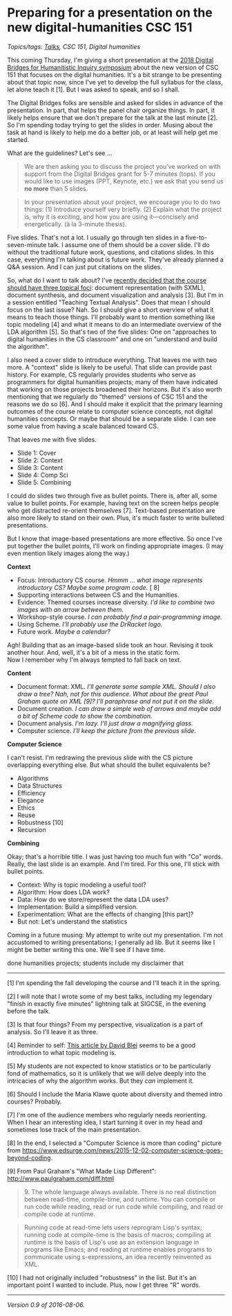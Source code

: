 Preparing for a presentation on the new digital-humanities CSC 151
==================================================================

*Topics/tags: [Talks](index-talks-speeches), CSC 151, Digital humanities*

This coming Thursday, I'm giving a short presentation
at the [2018 Digital Bridges for Humanitistic Inquiry
symposium](https://dbsymposium2018.com/schedule/) about the new version
of CSC 151 that focuses on the digital humanities.  It's a bit strange
to be presenting about that topic now, since I've yet to develop the
full syllabus for the class, let alone teach it [1].  But I was asked
to speak, and so I shall.

The Digital Bridges folks are sensible and asked for slides in advance
of the presentation.  In part, that helps the panel chair organize things.
In part, it likely helps ensure that we don't prepare for the talk at
the last minute [2].  So I'm spending today trying to get the slides in
order.  Musing about the task at hand is likely to help me do a better
job, or at least will help get me started.

What are the guidelines?  Let's see ...

> We are then asking you to discuss the project you’ve worked on with
support from the Digital Bridges grant for 5-7 minutes (tops). If you
would like to use images (PPT, Keynote, etc.) we ask that you send us
**no more** than 5 slides.

> In your presentation about your project, we encourage you to do two
things: (1) Introduce yourself very briefly.  (2) Explain what the
project is, why it is exciting, and how you are using it—concisely
and energetically. (à la 3-minute thesis).

Five slides.  That's not a lot.  I usually go through ten slides in a
five-to-seven-minute talk.  I assume one of them should be a cover slide.
I'll do without the traditional future work, questions, and citations
slides.  In this case, everything I'm talking about is future work.
They've already planned a Q&A session.  And I can just put citations on
the slides.

So, what do I want to talk about?  I've [recently decided that
the course should have three topical foci](csc151-dighum-blurb):
document representation (with SXML), document synthesis, and document
visualization and analysis [3].  But I'm in a session entitled "Teaching
Textual Analysis".  Does that mean I should focus on the last issue?  Nah.
So I should give a short overview of what it means to teach those things.
I'll probably want to mention something like topic modeling [4] and
what it means to do an intermediate overview of the LDA algorithm [5].
So that's two of the five slides: One on "approaches to digital humanities
in the CS classroom" and one on "understand and build the algorithm".

I also need a cover slide to introduce everything.  That leaves me
with two more.  A "context" slide is likely to be useful.  That slide
can provide past history.  For example, CS regularly provides students
who serve as programmers for digital humanities projects; many of them
have indicated that working on those projects broadened their horizons.
But it's also worth mentioning that we regularly do "themed" versions of
CSC 151 and the reasons we do so [6].  And I should make it explicit that
the primary learning outcomes of the course relate to computer science
concepts, not digital humanities concepts.  Or maybe that should be a
separate slide.  I can see some value from having a scale balanced
toward CS.

That leaves me with five slides.

* Slide 1: Cover
* Slide 2: Context
* Slide 3: Content
* Slide 4: Comp Sci
* Slide 5: Combining

I could do slides two through five as bullet points.  There is, after
all, some value to bullet points.  For example, having text on the screen
helps people who get distracted re-orient themselves [7].  Text-based
presentation are also more likely to stand on their own.  Plus, it's
much faster to write bulleted presentations.

But I know that image-based presentations are more effective.  So once
I've put together the bullet points, I'll work on finding appropriate
images.  (I may even mention likely images along the way.)

**Context**

* Focus: Introductory CS course.  *Hmmm ... what image represents introductory
  CS?  Maybe some program code.* [ 8]
* Supporting interactions between CS and the Humanities.  
* Evidence: Themed courses increase diversity.  *I'd like to combine two
  images with an arrow between them.*
* Workshop-style course.  *I can probably find a pair-programming image.*
* Using Scheme.  *I'll probably use the DrRacket logo.*
* Future work.  *Maybe a calendar?*

Agh!  Building that as an image-based slide took an hour.  Revising it
took another hour.  And, well, it's a bit of a mess in the static form.  
Now I remember why I'm always tempted to fall back on text.

**Content**

* Document format: XML.  *I'll generate some sample XML.  Should I
  also draw a tree?  Nah, not for this audience.  What about the great
  Paul Graham quote on XML [9]?  I'll paraphrase and not put it on the
  slide.*
* Document creation.  *I can draw a simple web of arrows and maybe add
  a bit of Scheme code to show the combination.*
* Document analysis.  *I'm lazy.  I'll just draw a magnifying glass.*
* Computer science.  *I'll keep the picture from the previous slide.*

**Computer Science**

I can't resist.  I'm redrawing the previous slide with the CS picture
overlapping everything else.  But what should the bullet equivalents be?

* Algorithms
* Data Structures
* Efficiency
* Elegance
* Ethics
* Reuse
* Robustness [10]
* Recursion

**Combining**

Okay; that's a  horrible title.  I was just having too much fun with
"Co" words.  Really, the last slide is an example.  And I'm tired.
For this one, I'll stick with bullet points.

* Context: Why is topic modeling a useful tool?
* Algorithm: How does LDA work?
* Data: How do we store/represent the data LDA uses?
* Implementation: Build a simplified version.
* Experimentation: What are the effects of changing [this part]?
* But not: Let's understand the statistics  


Coming in a future musing: My attempt to write out my presentation.  I'm not
accustomed to writing presentations; I generally ad lib.  But it seems like
I might be better writing this one.  We'll see if I have time.

done
humanities projects; students
include my disclaimer that 



---

[1] I'm spending the fall developing the course and I'll teach it in the
spring.

[2] I will note that I wrote some of my best talks, including my legendary
"finish in exactly five minutes" lightning talk at SIGCSE, in the evening
before the talk.

[3] Is that four things?  From my perspective, visualization is a part of
analysis.  So I'll leave it as three.

[4] Reminder to self: [This article by David
Blei](http://journalofdigitalhumanities.org/2-1/topic-modeling-and-digital-humanities-by-david-m-blei/)
seems to be a good introduction to what topic modeling is.

[5] My students are not expected to know statistics or to be particularly
fond of mathematics, so it is unlikely that we will delve deeply into the
intricacies of why the algorithm works.  But they *can* implement it.

[6] Should I include the Maria Klawe quote about diversity and themed
intro courses?  Probably.

[7] I'm one of the audience members who regularly needs reorienting.  When
I hear an interesting idea, I start turning it over in my head and sometimes
lose track of the main presentation.

[8] In the end, I selected a "Computer Science is more than coding" picture
from <https://www.edsurge.com/news/2015-12-02-computer-science-goes-beyond-coding>.

[9] From Paul Graham's "What Made Lisp Different": 
<http://www.paulgraham.com/diff.html>

> 9\. The whole language always available. There is no real distinction between read-time, compile-time, and runtime. You can compile or run code while reading, read or run code while compiling, and read or compile code at runtime.

> Running code at read-time lets users reprogram Lisp's syntax; running code at compile-time is the basis of macros; compiling at runtime is the basis of Lisp's use as an extension language in programs like Emacs; and reading at runtime enables programs to communicate using s-expressions, an idea recently reinvented as XML. 

[10] I had not originally included "robustness" in the list.  But it's
an important point I wanted to include.  Plus, now I get three "R" words.

---

*Version 0.9 of 2016-08-06.*

